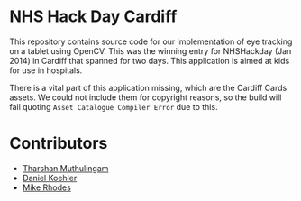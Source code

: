 NHS Hack Day Cardiff
==========================

This repository contains source code for our implementation of eye tracking on a tablet using OpenCV. This was the winning entry for NHSHackday (Jan 2014) in Cardiff that spanned for two days. This application is aimed at kids for use in hospitals. 

There is a vital part of this application missing, which are the Cardiff Cards assets. We could not include them for copyright reasons, so the build will fail quoting `Asset Catalogue Compiler Error` due to this.

Contributors
==========================
 * [Tharshan Muthulingam](http://github.com/viperfx)
 * [Daniel Koehler](http://github.com/DanielKoehler)
 * [Mike Rhodes](http://github.com/mikerhodes)
